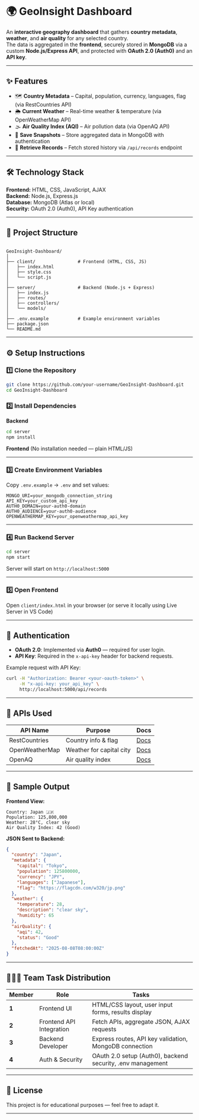 # 🌍 GeoInsight Dashboard

An **interactive geography dashboard** that gathers **country metadata**, **weather**, and **air quality** for any selected country.  
The data is aggregated in the **frontend**, securely stored in **MongoDB** via a custom **Node.js/Express API**, and protected with **OAuth 2.0 (Auth0)** and an **API key**.

---

## ✨ Features

- 🗺 **Country Metadata** – Capital, population, currency, languages, flag (via RestCountries API)  
- 🌦 **Current Weather** – Real-time weather & temperature (via OpenWeatherMap API)  
- 🌫 **Air Quality Index (AQI)** – Air pollution data (via OpenAQ API)  
- 💾 **Save Snapshots** – Store aggregated data in MongoDB with authentication  
- 📜 **Retrieve Records** – Fetch stored history via `/api/records` endpoint  

---

## 🛠 Technology Stack

**Frontend:** HTML, CSS, JavaScript, AJAX  
**Backend:** Node.js, Express.js  
**Database:** MongoDB (Atlas or local)  
**Security:** OAuth 2.0 (Auth0), API Key authentication  

---

## 📂 Project Structure

```

GeoInsight-Dashboard/
│
├── client/                # Frontend (HTML, CSS, JS)
│   ├── index.html
│   ├── style.css
│   └── script.js
│
├── server/                # Backend (Node.js + Express)
│   ├── index.js
│   ├── routes/
│   ├── controllers/
│   └── models/
│
├── .env.example           # Example environment variables
├── package.json
└── README.md

````

---

## ⚙️ Setup Instructions

### 1️⃣ Clone the Repository
```bash
git clone https://github.com/your-username/GeoInsight-Dashboard.git
cd GeoInsight-Dashboard
````

### 2️⃣ Install Dependencies

**Backend**

```bash
cd server
npm install
```

**Frontend**
(No installation needed — plain HTML/JS)

---

### 3️⃣ Create Environment Variables

Copy `.env.example` → `.env` and set values:

```
MONGO_URI=your_mongodb_connection_string
API_KEY=your_custom_api_key
AUTH0_DOMAIN=your-auth0-domain
AUTH0_AUDIENCE=your-auth0-audience
OPENWEATHERMAP_KEY=your_openweathermap_api_key
```

---

### 4️⃣ Run Backend Server

```bash
cd server
npm start
```

Server will start on `http://localhost:5000`

---

### 5️⃣ Open Frontend

Open `client/index.html` in your browser
(or serve it locally using Live Server in VS Code)

---

## 🔑 Authentication

* **OAuth 2.0**: Implemented via **Auth0** — required for user login.
* **API Key**: Required in the `x-api-key` header for backend requests.

Example request with API Key:

```bash
curl -H "Authorization: Bearer <your-oauth-token>" \
     -H "x-api-key: your_api_key" \
     http://localhost:5000/api/records
```

---

## 📡 APIs Used

| API Name       | Purpose                  | Docs                                   |
| -------------- | ------------------------ | -------------------------------------- |
| RestCountries  | Country info & flag      | [Docs](https://restcountries.com/)     |
| OpenWeatherMap | Weather for capital city | [Docs](https://openweathermap.org/api) |
| OpenAQ         | Air quality index        | [Docs](https://docs.openaq.org/)       |

---

## 📸 Sample Output

**Frontend View:**

```
Country: Japan 🇯🇵
Population: 125,800,000
Weather: 28°C, clear sky
Air Quality Index: 42 (Good)
```

**JSON Sent to Backend:**

```json
{
  "country": "Japan",
  "metadata": {
    "capital": "Tokyo",
    "population": 125800000,
    "currency": "JPY",
    "languages": ["Japanese"],
    "flag": "https://flagcdn.com/w320/jp.png"
  },
  "weather": {
    "temperature": 28,
    "description": "clear sky",
    "humidity": 65
  },
  "airQuality": {
    "aqi": 42,
    "status": "Good"
  },
  "fetchedAt": "2025-08-08T08:00:00Z"
}
```

---

## 🧑‍🤝‍🧑 Team Task Distribution

| Member | Role                     | Tasks                                                      |
| ------ | ------------------------ | ---------------------------------------------------------- |
| **1**  | Frontend UI              | HTML/CSS layout, user input forms, results display         |
| **2**  | Frontend API Integration | Fetch APIs, aggregate JSON, AJAX requests                  |
| **3**  | Backend Developer        | Express routes, API key validation, MongoDB connection     |
| **4**  | Auth & Security          | OAuth 2.0 setup (Auth0), backend security, .env management |

---

## 📜 License

This project is for educational purposes — feel free to adapt it.

---
